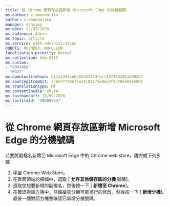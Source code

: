```yaml
---
title: 從 Chrome 網頁存放區新增 Microsoft Edge 的分機號碼
ms.author: v-smandalika
author: v-smandalika
manager: dansimp
ms.date: 12/03/2020
ms.audience: Admin
ms.topic: article
ms.service: o365-administration
ROBOTS: NOINDEX, NOFOLLOW
localization_priority: Normal
ms.collection: Adm_O365
ms.custom:
- "9003868"
- "6922"
ms.openlocfilehash: b11a1304ce6c82c6182dfdcc13716d295ab802d3
ms.sourcegitcommit: 3c6e777d6679a24108171e9aa3f9379a8d44e001
ms.translationtype: MT
ms.contentlocale: zh-TW
ms.lasthandoff: 12/09/2020
ms.locfileid: "49609564"
---
```

# <a name="add-an-extension-to-microsoft-edge-from-the-chrome-web-store"></a>從 Chrome 網頁存放區新增 Microsoft Edge 的分機號碼

若要將副檔名新增至 Microsoft Edge 中的 Chrome web store，請完成下列步驟：

1. 移至 Chrome Web Store。
2. 在頁面頂端的橫幅中，選取 [ **允許其他儲存區的分機** 號碼]。
3. 選取您想要新增的副檔名，然後按一下 [ **新增至 Chrome**]。
4. 在確認對話方塊中，仔細檢查分機可能進行的修改，然後按一下 [ **新增分機**]。
最後一個對話方塊會確認已新增分機號碼。